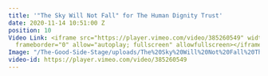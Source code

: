 ```yaml
---
title: '"The Sky Will Not Fall" for The Human Dignity Trust'
date: 2020-11-14 10:51:00 Z
position: 10
Video Link: <iframe src="https://player.vimeo.com/video/385260549" width="640" height="360"
  frameborder="0" allow="autoplay; fullscreen" allowfullscreen></iframe>
Image: "/The-Good-Side-Stage/uploads/The%20Sky%20Will%20Not%20Fall%20Thumbnail%20(IDA%20Laurels).jpg"
video-id: https://player.vimeo.com/video/385260549
---
```


